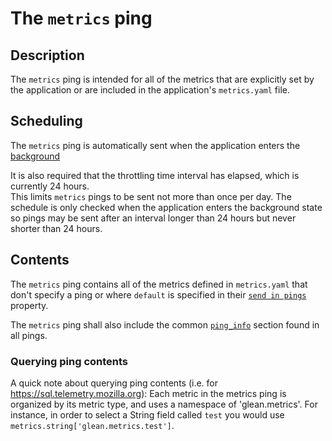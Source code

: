 # The `metrics` ping

## Description
The `metrics` ping is intended for all of the metrics that are explicitly set by the application or
are included in the application's `metrics.yaml` file.

## Scheduling
The `metrics` ping is automatically sent when the application enters the [background](pings.md#defining-background-state)

It is also required that the throttling time interval has elapsed, which is currently 24 hours.  
This limits `metrics` pings to be sent not more than once per day. The schedule is only checked 
when the application enters the background state so pings may be sent after an interval longer 
than 24 hours but never shorter than 24 hours.

## Contents
The `metrics` ping contains all of the metrics defined in `metrics.yaml` that don't specify a ping or 
where `default` is specified in their [`send in pings`](https://mozilla.github.io/glean_parser/metrics-yaml.html#send-in-pings) property.

The `metrics` ping shall also include the common [`ping_info`](pings.md#the-ping_info-section) section found in all pings.

### Querying ping contents
A quick note about querying ping contents (i.e. for https://sql.telemetry.mozilla.org):  Each metric
in the metrics ping is organized by its metric type, and uses a namespace of 'glean.metrics'. For 
instance, in order to select a String field called `test` you would use `metrics.string['glean.metrics.test']`. 
